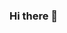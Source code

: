 ### Hi there 👋

<!--
**linwenxuan04/linwenxuan04** is a ✨ _special_ ✨ repository because its `README.md` (this file) appears on your GitHub profile.
[![我的 GitHub 数据](https://github-readme-stats.vercel.app/api?username=linwenxuan04)]()

Here are some ideas to get you started:

- 🔭 I’m currently working on ...
- 🌱 I’m currently learning ...
- 👯 I’m looking to collaborate on ...
- 🤔 I’m looking for help with ...
- 💬 Ask me about ...
- 📫 How to reach me: ...
- 😄 Pronouns: ...
- ⚡ Fun fact: ...
-->
